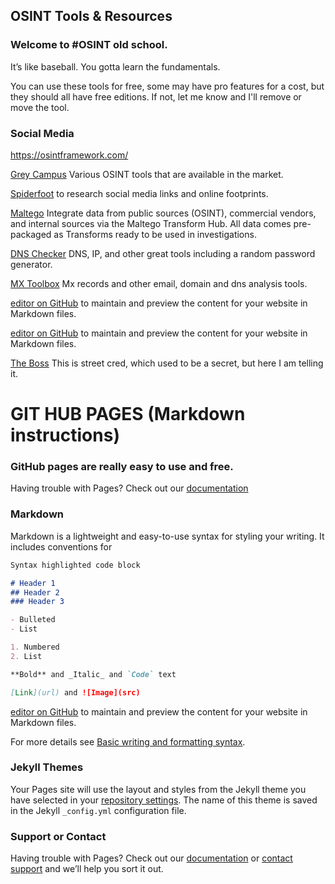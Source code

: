 ## OSINT Tools & Resources
### Welcome to #OSINT old school. 
It’s like baseball. You gotta learn the fundamentals.

You can use these tools for free, some may have pro features for a cost, but they should all have free editions. If not, let me know and I'll remove or move the tool.   

### Social Media
https://osintframework.com/


[Grey Campus](https://www.greycampus.com/blog/information-security/top-open-source-intelligence-tools) Various OSINT tools that are available in the market. 

[Spiderfoot](https://spiderfoot.com) to research social media links and online footprints.

[Maltego](https://www.maltego.com/) Integrate data from public sources (OSINT), commercial vendors, and internal sources via the Maltego Transform Hub. All data comes pre-packaged as Transforms ready to be used in investigations.

[DNS Checker](https://dnschecker.org/) DNS, IP, and other great tools including a random password generator.

[MX Toolbox](https://mxtoolbox.com/) Mx records and other email, domain and dns analysis tools.

[editor on GitHub](https://github.com/skyewatcher/OSINTtools/edit/gh-pages/index.md) to maintain and preview the content for your website in Markdown files.

[editor on GitHub](https://github.com/skyewatcher/OSINTtools/edit/gh-pages/index.md) to maintain and preview the content for your website in Markdown files.



[The Boss](https://osintframework.com/) This is street cred, which used to be a secret, but here I am telling it.

# GIT HUB PAGES (Markdown instructions)

### GitHub pages are really easy to use and free. 
Having trouble with Pages? Check out our [documentation](https://docs.github.com/categories/github-pages-basics/)


### Markdown

Markdown is a lightweight and easy-to-use syntax for styling your writing. It includes conventions for

```markdown
Syntax highlighted code block

# Header 1
## Header 2
### Header 3

- Bulleted
- List

1. Numbered
2. List

**Bold** and _Italic_ and `Code` text

[Link](url) and ![Image](src)
```
[editor on GitHub](https://github.com/skyewatcher/OSINTtools/edit/gh-pages/index.md) to maintain and preview the content for your website in Markdown files.

For more details see [Basic writing and formatting syntax](https://docs.github.com/en/github/writing-on-github/getting-started-with-writing-and-formatting-on-github/basic-writing-and-formatting-syntax).

### Jekyll Themes

Your Pages site will use the layout and styles from the Jekyll theme you have selected in your [repository settings](https://github.com/skyewatcher/OSINTtools/settings/pages). The name of this theme is saved in the Jekyll `_config.yml` configuration file.

### Support or Contact

Having trouble with Pages? Check out our [documentation](https://docs.github.com/categories/github-pages-basics/) or [contact support](https://support.github.com/contact) and we’ll help you sort it out.
